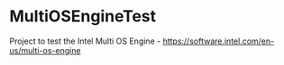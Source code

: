 # MultiOSEngineTest
Project to test the Intel Multi OS Engine - https://software.intel.com/en-us/multi-os-engine
